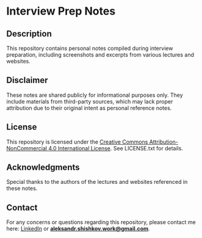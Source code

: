 # Interview Prep Notes

## Description
This repository contains personal notes compiled during interview preparation, including screenshots and excerpts from various lectures and websites.

## Disclaimer
These notes are shared publicly for informational purposes only. They include materials from third-party sources, which may lack proper attribution due to their original intent as personal reference notes.

## License
This repository is licensed under the [Creative Commons Attribution-NonCommercial 4.0 International License](https://creativecommons.org/licenses/by-nc/4.0/). See LICENSE.txt for details.

## Acknowledgments
Special thanks to the authors of the lectures and websites referenced in these notes.

## Contact
For any concerns or questions regarding this repository, please contact me here: [LinkedIn](https://www.linkedin.com/in/aleksandrshishkov/) or **aleksandr.shishkov.work@gmail.com**.
